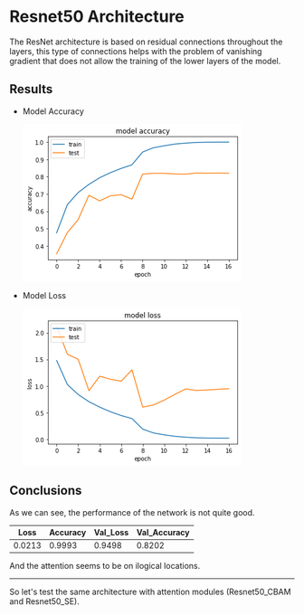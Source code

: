# Resnet50 Architecture

The ResNet architecture is based on residual connections throughout the layers, this type of connections helps with the problem of vanishing gradient that does not allow the training of the lower layers of the model.

## Results

- Model Accuracy

  <img src="https://github.com/Dalejan/Resnet50_Attention/blob/master/Resnet50_Original/acc.png">

- Model Loss

  <img src="https://github.com/Dalejan/Resnet50_Attention/blob/master/Resnet50_Original/loss.png">

## Conclusions

As we can see, the performance of the network is not quite good.

| Loss   | Accuracy | Val_Loss | Val_Accuracy |
| ------ | -------- | -------- | ------------ |
| 0.0213 | 0.9993   | 0.9498   | 0.8202       |

And the attention seems to be on ilogical locations.

---

So let's test the same architecture with attention modules (Resnet50_CBAM and Resnet50_SE).
